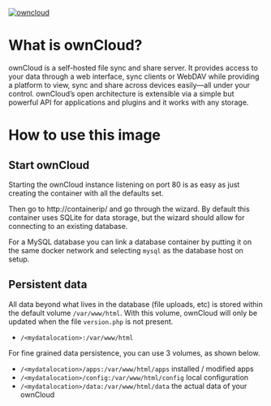 [appurl]: https://owncloud.org/
[![owncloud](https://raw.githubusercontent.com/docker-library/docs/9d36b4ed7cabc35dbd3849272ba2bd7abe482172/owncloud/logo.png)][appurl]

# What is ownCloud?

ownCloud is a self-hosted file sync and share server. It provides access to your data through a web interface, sync clients or WebDAV while providing a platform to view, sync and share across devices easily—all under your control. ownCloud’s open architecture is extensible via a simple but powerful API for applications and plugins and it works with any storage.


# How to use this image

## Start ownCloud

Starting the ownCloud instance listening on port 80 is as easy as just creating the container with all the defaults set.

Then go to http://containerip/ and go through the wizard. By default this container uses SQLite for data storage, but the wizard should allow for connecting to an existing database.

For a MySQL database you can link a database container by putting it on the same docker network and selecting `mysql` as the database host on setup.

## Persistent data

All data beyond what lives in the database (file uploads, etc) is stored within the default volume `/var/www/html`. With this volume, ownCloud will only be updated when the file `version.php` is not present.

-	`/<mydatalocation>:/var/www/html`

For fine grained data persistence, you can use 3 volumes, as shown below.

-	`/<mydatalocation>/apps:/var/www/html/apps` installed / modified apps
-	`/<mydatalocation>/config:/var/www/html/config` local configuration
-	`/<mydatalocation>/data:/var/www/html/data` the actual data of your ownCloud

